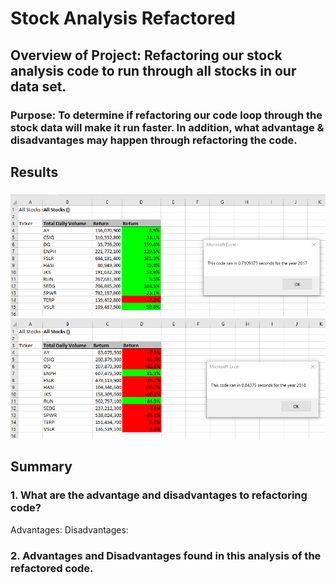 # Stock Analysis Refactored

## Overview of Project: Refactoring our stock analysis code to run through all stocks in our data set.

### Purpose: To determine if refactoring our code loop through the stock data will make it run faster. In addition, what advantage & disadvantages may happen through refactoring the code. 

## Results
### 

![VBA_Challenge_2017](Resources/VBA_Challenge_2017.png)
![VBA_Challenge_2018](Resources/VBA_Challenge_2018.png)


## Summary
### 1. What are the advantage and disadvantages to refactoring code?
Advantages:
Disadvantages:
### 2.  Advantages and Disadvantages found in this analysis of the refactored code.

